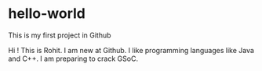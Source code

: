 # hello-world
This is my first project in Github

Hi ! This is Rohit. I am new at Github. I like programming languages like Java and C++.
I am preparing to crack GSoC.
